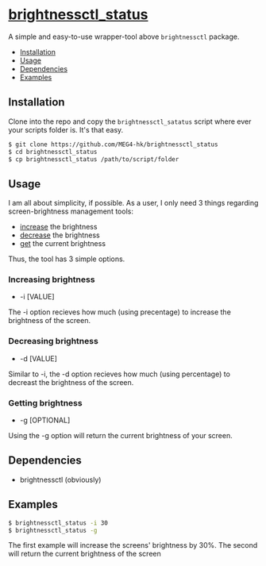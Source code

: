 # [brightnessctl_status](https://github.com/MEG4-hk/brightnessctl_status)

A simple and easy-to-use wrapper-tool above `brightnessctl` package.

- [Installation](#installation)
- [Usage](#usage)
- [Dependencies](#dependencies)
- [Examples](#examples)

## Installation

Clone into the repo and copy the `brightnessctl_satatus` script where ever your scripts folder is. It's that easy.

```sh
$ git clone https://github.com/MEG4-hk/brightnessctl_status
$ cd brightnessctl_status
$ cp brightnessctl_status /path/to/script/folder
```

## Usage

I am all about simplicity, if possible. As a user, I only need 3 things regarding screen-brightness management tools:

- [increase](#increasing%20brightness) the brightness
- [decrease](#decreasing%20brightness) the brightness
- [get](#getting%20brightness) the current brightness

Thus, the tool has 3 simple options.

### Increasing brightness

* -i [VALUE]
 
 The -i option recieves how much (using precentage) to increase the brightness of the screen.

### Decreasing brightness

* -d [VALUE]
 
 Similar to -i, the -d option recieves how much (using percentage) to decreast the brightness of the screen.

### Getting brightness

* -g [OPTIONAL]
 
 Using the -g option will return the current brightness of your screen.

## Dependencies

- brightnessctl (obviously)

## Examples

```sh
$ brightnessctl_status -i 30
$ brightnessctl_status -g
```

The first example will increase the screens' brightness by 30%. The second will return the current brightness of the screen
